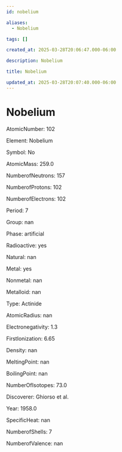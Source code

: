 ```yaml
---
id: nobelium

aliases:
  - Nobelium

tags: []

created_at: 2025-03-28T20:06:47.000-06:00

description: Nobelium

title: Nobelium

updated_at: 2025-03-28T20:07:40.000-06:00
---
```


# Nobelium

AtomicNumber: 102

Element: Nobelium

Symbol: No

AtomicMass: 259.0

NumberofNeutrons: 157

NumberofProtons: 102

NumberofElectrons: 102

Period: 7

Group: nan

Phase: artificial

Radioactive: yes

Natural: nan

Metal: yes

Nonmetal: nan

Metalloid: nan

Type: Actinide

AtomicRadius: nan

Electronegativity: 1.3

FirstIonization: 6.65

Density: nan

MeltingPoint: nan

BoilingPoint: nan

NumberOfIsotopes: 73.0

Discoverer: Ghiorso et al.

Year: 1958.0

SpecificHeat: nan

NumberofShells: 7

NumberofValence: nan
